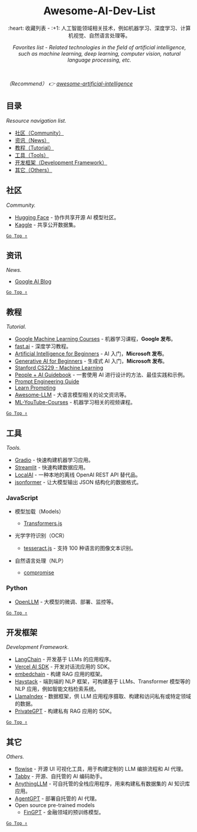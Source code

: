 <div align="center">
  <h1>Awesome-AI-Dev-List</h1>

  <p>:heart: 收藏列表 - :+1: 人工智能领域相关技术，例如机器学习、深度学习、计算机视觉、自然语言处理等。</p>
  <p><i>Favorites list - Related technologies in the field of artificial intelligence, such as machine learning, deep learning, computer vision, natural language processing, etc.</i></p>
</div>

<br />

_（Recommend） :point_right: [awesome-artificial-intelligence](https://github.com/owainlewis/awesome-artificial-intelligence)_

## 目录

*Resource navigation list.*

- [社区（Community）](#社区)
- [资讯（News）](#资讯)
- [教程（Tutorial）](#教程)
- [工具（Tools）](#工具)
- [开发框架（Development Framework）](#开发框架)
- [其它（Others）](#其它)

## 社区

_Community._

- [Hugging Face](https://huggingface.co/) - 协作共享开源 AI 模型社区。
- [Kaggle](https://www.kaggle.com/) - 共享公开数据集。

[`Go Top ↑`](#awesome-ai-dev-list)

## 资讯

_News._

- [Google AI Blog](https://ai.googleblog.com/)

[`Go Top ↑`](#awesome-ai-dev-list)

## 教程

_Tutorial._

- [Google Machine Learning Courses](https://developers.google.com/machine-learning) - 机器学习课程，**Google 发布**。
- [fast.ai](https://www.fast.ai/) - 深度学习教程。
- [Artificial Intelligence for Beginners](https://microsoft.github.io/AI-For-Beginners/) - AI 入门，**Microsoft 发布**。
- [Generative AI for Beginners](https://microsoft.github.io/generative-ai-for-beginners/) - 生成式 AI 入门，**Microsoft 发布**。
- [Stanford CS229 - Machine Learning](https://see.stanford.edu/Course/CS229)
- [People + AI Guidebook](https://pair.withgoogle.com/guidebook) - 一套使用 AI 进行设计的方法、最佳实践和示例。
- [Prompt Engineering Guide](https://www.promptingguide.ai/)
- [Learn Prompting](https://learnprompting.org/)
- [Awesome-LLM](https://github.com/Hannibal046/Awesome-LLM) - 大语言模型相关的论文资讯等。
- [ML-YouTube-Courses](https://github.com/dair-ai/ML-YouTube-Courses) - 机器学习相关的视频课程。

[`Go Top ↑`](#awesome-ai-dev-list)

## 工具

_Tools._

- [Gradio](https://gradio.app/) - 快速构建机器学习应用。
- [Streamlit](https://streamlit.io/) - 快速构建数据应用。
- [LocalAI](https://localai.io/) - 一种本地的离线 OpenAI REST API 替代品。
- [jsonformer](https://github.com/1rgs/jsonformer) - 让大模型输出 JSON 结构化的数据格式。

### JavaScript

- 模型加载（Models）
  - [Transformers.js](https://xenova.github.io/transformers.js/)

- 光学字符识别（OCR）
  - [tesseract.js](https://github.com/naptha/tesseract.js) - 支持 100 种语言的图像文本识别。

- 自然语言处理（NLP）
  - [compromise](http://compromise.cool/)

### Python

- [OpenLLM](https://github.com/bentoml/OpenLLM) - 大模型的微调、部署、监控等。

[`Go Top ↑`](#awesome-ai-dev-list)

## 开发框架

_Development Framework._

- [LangChain](https://docs.langchain.com/) - 开发基于 LLMs 的应用程序。
- [Vercel AI SDK](https://sdk.vercel.ai/docs) - 开发对话流应用的 SDK。
- [embedchain](https://github.com/embedchain/embedchain) - 构建 RAG 应用的框架。
- [Haystack](https://haystack.deepset.ai/) - 端到端的 NLP 框架，可构建基于 LLMs、Transformer 模型等的 NLP 应用，例如智能文档检索系统。
- [LlamaIndex](https://gpt-index.readthedocs.io/en/latest/index.html) - 数据框架，供 LLM 应用程序摄取、构建和访问私有或特定领域的数据。
- [PrivateGPT](https://docs.privategpt.dev/overview) - 构建私有 RAG 应用的 SDK。

[`Go Top ↑`](#awesome-ai-dev-list)

## 其它

_Others._

- [flowise](https://flowiseai.com/) - 开源 UI 可视化工具，用于构建定制的 LLM 编排流程和 AI 代理。
- [Tabby](https://tabby.tabbyml.com/) - 开源、自托管的 AI 编码助手。
- [AnythingLLM](https://github.com/Mintplex-Labs/anything-llm) - 可自托管的全栈应用程序，用来构建私有数据集的 AI 知识库应用。
- [AgentGPT](https://github.com/reworkd/AgentGPT) - 部署自托管的 AI 代理。
- Open source pre-trained models
  - [FinGPT](https://github.com/AI4Finance-Foundation/FinGPT) - 金融领域的预训练模型。

[`Go Top ↑`](#awesome-ai-dev-list)
